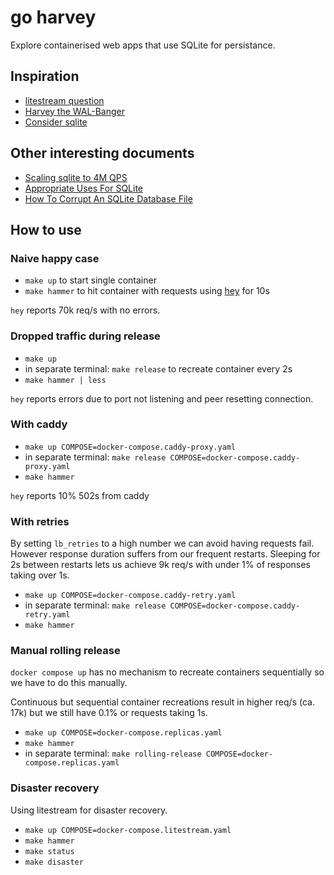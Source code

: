 # go harvey

Explore containerised web apps that use SQLite for persistance.

## Inspiration

- [litestream question](https://github.com/benbjohnson/litestream/issues/624)
- [Harvey the WAL-Banger](https://tangentsoft.com/sqlite/doc/trunk/walbanger/README.md)
- [Consider sqlite](https://blog.wesleyac.com/posts/consider-sqlite)

## Other interesting documents

- [Scaling sqlite to 4M QPS](https://use.expensify.com/blog/scaling-sqlite-to-4m-qps-on-a-single-server)
- [Appropriate Uses For SQLite](https://sqlite.org/whentouse.html)
- [ How To Corrupt An SQLite Database File](https://sqlite.org/howtocorrupt.html)

## How to use

### Naive happy case

- `make up` to start single container
- `make hammer` to hit container with requests using [hey](https://github.com/rakyll/hey) for 10s

`hey` reports 70k req/s with no errors.

### Dropped traffic during release

- `make up`
- in separate terminal: `make release` to recreate container every 2s
- `make hammer | less`

`hey` reports errors due to port not listening and peer resetting connection.

### With caddy

- `make up COMPOSE=docker-compose.caddy-proxy.yaml`
- in separate terminal: `make release COMPOSE=docker-compose.caddy-proxy.yaml`
- `make hammer`

`hey` reports 10% 502s from caddy

### With retries

By setting `lb_retries` to a high number we can avoid having requests fail. However response duration suffers from our frequent restarts.
Sleeping for 2s between restarts lets us achieve 9k req/s with under 1% of responses taking over 1s.

- `make up COMPOSE=docker-compose.caddy-retry.yaml`
- in separate terminal: `make release COMPOSE=docker-compose.caddy-retry.yaml`
- `make hammer`

### Manual rolling release

`docker compose up` has no mechanism to recreate containers sequentially so we have to do this manually.

Continuous but sequential container recreations result in higher req/s (ca. 17k) but we still have 0.1% or requests taking 1s.

- `make up COMPOSE=docker-compose.replicas.yaml`
- `make hammer`
- in separate terminal: `make rolling-release COMPOSE=docker-compose.replicas.yaml`

### Disaster recovery

Using litestream for disaster recovery.

- `make up COMPOSE=docker-compose.litestream.yaml`
- `make hammer`
- `make status`
- `make disaster`
